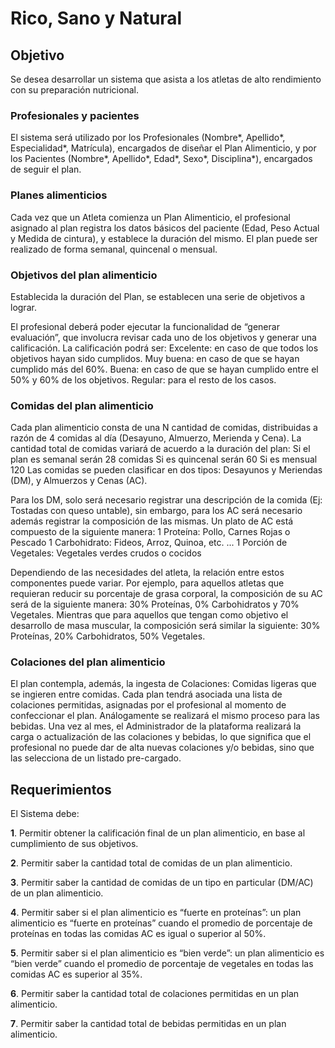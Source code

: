 # Rico, Sano y Natural
## Objetivo
Se desea desarrollar un sistema que asista a los atletas de alto rendimiento con su preparación nutricional.

### Profesionales y pacientes 
El sistema será utilizado por los Profesionales (Nombre*, Apellido*, Especialidad*, Matrícula), encargados de diseñar el Plan Alimenticio, y por los Pacientes (Nombre*, Apellido*, Edad*, Sexo*, Disciplina*), encargados de seguir el plan.

### Planes alimenticios 
Cada vez que un Atleta comienza un Plan Alimenticio, el profesional asignado al plan registra los datos básicos del paciente (Edad, Peso Actual y Medida de cintura), y establece la duración del mismo. El plan puede ser realizado de forma semanal, quincenal o mensual. 

### Objetivos del plan alimenticio
Establecida la duración del Plan, se establecen una serie de objetivos a lograr.

El profesional deberá poder ejecutar la funcionalidad de “generar evaluación”, que involucra revisar cada uno de los objetivos y generar una calificación. La calificación podrá ser:
            Excelente: en caso de que todos los objetivos hayan sido cumplidos.
            Muy buena: en caso de que se hayan cumplido más del 60%.
            Buena: en caso de que se hayan cumplido entre el 50% y 60% de los objetivos.
            Regular: para el resto de los casos.

### Comidas del plan alimenticio
Cada plan alimenticio consta de una N cantidad de comidas, distribuidas a razón de 4 comidas al día (Desayuno, Almuerzo, Merienda y Cena). 
La cantidad total de comidas variará de acuerdo a la duración del plan:
            Si el plan es semanal serán 28 comidas
            Si es quincenal serán 60
            Si es mensual 120
Las comidas se pueden clasificar en dos tipos: Desayunos y Meriendas (DM), y Almuerzos y Cenas (AC).

Para los DM, solo será necesario registrar una descripción de la comida (Ej: Tostadas con queso untable), sin embargo, para los AC será necesario además registrar la composición de las mismas. Un plato de AC está compuesto de la siguiente manera:
            1 Proteína: Pollo, Carnes Rojas o Pescado
            1 Carbohidrato: Fideos, Arroz, Quinoa, etc. ...
            1 Porción de Vegetales: Vegetales verdes crudos o cocidos

Dependiendo de las necesidades del atleta, la relación entre estos componentes puede variar. Por ejemplo, para aquellos atletas que requieran reducir su porcentaje de grasa corporal, la composición de su AC será de la siguiente manera: 30% Proteínas, 0% Carbohidratos y 70% Vegetales. Mientras que para aquellos que tengan como objetivo el desarrollo de masa muscular, la composición será similar la siguiente: 30% Proteínas, 20% Carbohidratos, 50% Vegetales.

### Colaciones del plan alimenticio
El plan contempla, además, la ingesta de Colaciones: Comidas ligeras que se ingieren entre comidas. Cada plan tendrá asociada una lista de colaciones permitidas, asignadas por el profesional al momento de confeccionar el plan. Análogamente se realizará el mismo proceso para las bebidas.
Una vez al mes, el Administrador de la plataforma realizará la carga o actualización de las colaciones y bebidas, lo que significa que el profesional no puede dar de alta nuevas colaciones y/o bebidas, sino que las selecciona de un listado pre-cargado.

## Requerimientos
El Sistema debe:

**1**. Permitir obtener la calificación final de un plan alimenticio, en base al cumplimiento de sus objetivos.

**2**. Permitir saber la cantidad total de comidas de un plan alimenticio.

**3**. Permitir saber la cantidad de comidas de un tipo en particular (DM/AC) de un plan alimenticio.

**4**. Permitir saber si el plan alimenticio es “fuerte en proteínas”: un plan alimenticio es “fuerte en proteínas” cuando el promedio de porcentaje de proteínas en todas las comidas AC es igual o superior al 50%.

**5**. Permitir saber si el plan alimenticio es “bien verde”: un plan alimenticio es “bien verde” cuando el promedio de porcentaje de vegetales en todas las comidas AC es superior al 35%.

**6**. Permitir saber la cantidad total de colaciones permitidas en un plan alimenticio.

**7**. Permitir saber la cantidad total de bebidas permitidas en un plan alimenticio.
